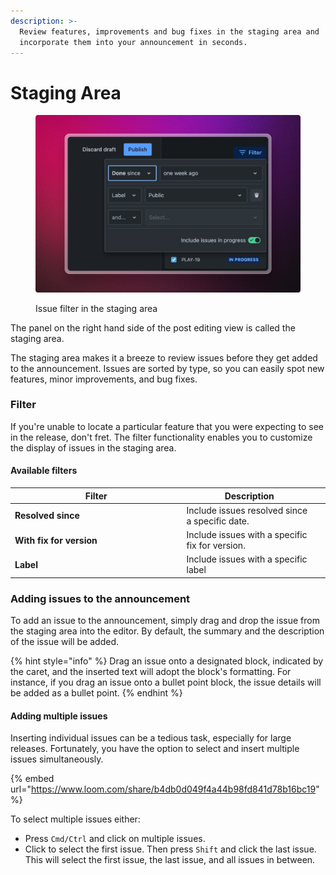 ```yaml
---
description: >-
  Review features, improvements and bug fixes in the staging area and
  incorporate them into your announcement in seconds.
---
```


# Staging Area

<figure><img src="../../.gitbook/assets/Filter.png" alt=""><figcaption><p>Issue filter in the staging area</p></figcaption></figure>

The panel on the right hand side of the post editing view is called the staging area.&#x20;

The staging area makes it a breeze to review issues before they get added to the announcement. Issues are sorted by type, so you can easily spot new features, minor improvements, and bug fixes.

### Filter

If you're unable to locate a particular feature that you were expecting to see in the release, don't fret. The filter functionality enables you to customize the display of issues in the staging area.

#### Available filters

<table><thead><tr><th width="260.5">Filter</th><th>Description</th><th data-hidden></th></tr></thead><tbody><tr><td><strong>Resolved since</strong> </td><td>Include issues resolved since a specific date.</td><td></td></tr><tr><td><strong>With fix for version</strong> </td><td>Include issues with a specific fix for version. </td><td></td></tr><tr><td><strong>Label</strong></td><td>Include issues with a specific label</td><td></td></tr></tbody></table>

### Adding issues to the announcement

To add an issue to the announcement, simply drag and drop the issue from the staging area into the editor. By default, the summary and the description of the issue will be added.&#x20;

{% hint style="info" %}
Drag an issue onto a designated block, indicated by the caret, and the inserted text will adopt the block's formatting. For instance, if you drag an issue onto a bullet point block, the issue details will be added as a bullet point.
{% endhint %}

#### Adding multiple issues

Inserting individual issues can be a tedious task, especially for large releases. Fortunately, you have the option to select and insert multiple issues simultaneously.

{% embed url="https://www.loom.com/share/b4db0d049f4a44b98fd841d78b16bc19" %}

To select multiple issues either:&#x20;

* Press `Cmd/Ctrl` and click on multiple issues.&#x20;
* Click to select the first issue. Then press `Shift` and click the last issue. This will select the first issue, the last issue, and all issues in between.&#x20;
